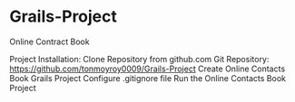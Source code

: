 # Grails-Project
Online Contract Book

Project Installation:
Clone Repository from github.com
Git Repository: https://github.com/tonmoyroy0009/Grails-Project
Create Online Contacts Book Grails Project
Configure .gitignore file
Run the Online Contacts Book Project
